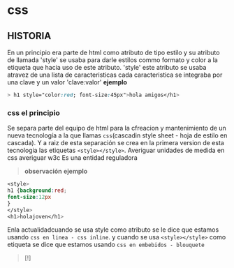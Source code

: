 # css
## HISTORIA
En un principio era parte de html como atributo de tipo estilo y su atributo de llamada 'style' se usaba para darle estilos commo formato y color a la etiqueta que hacia uso de este atributo.
'style' este atributo se usaba atravez de una lista de caracteristicas cada caracteristica se integraba por una clave y un valor 'clave:valor'
**ejemplo**
```css
> h1 style="color:red; font-size:45px">hola amigos</h1>
```
### css el principio
Se separa parte del equipo de html para la cfreacion y mantenimiento de un nueva tecnología a la que llamas `css`(cascadin style sheet - hoja de estilo en cascada).
Y a raiz de esta separación se crea en la primera version de esta tecnologia las etiquetas `<style></style>`.
Averiguar unidades de medida en css
averiguar w3c
Es una entidad reguladora
> **observación**
**ejemplo**
```css
<style>
h1 {background:red;
font-size:12px
}
</style>
<h1>holajoven</h1>
```
Enla actualidadcuando se usa style como atributo se le dice que estamos usando `css en linea - css inline`. y cuando se usa `<style></style>` como etiqueta se dice que estamos usando `css en embebidos - blouquete`
> [!]
